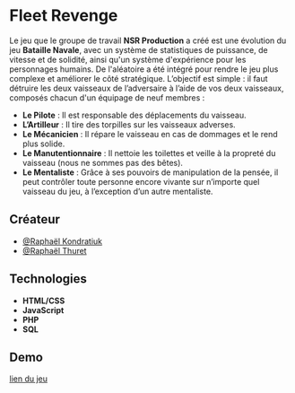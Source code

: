 # Fleet Revenge

Le jeu que le groupe de travail **NSR Production** a créé est une évolution du jeu **Bataille Navale**, avec un système de statistiques de puissance, de vitesse et de solidité, ainsi qu'un système d'expérience pour les personnages humains. De l'aléatoire a été intégré pour rendre le jeu plus complexe et améliorer le côté stratégique.
L’objectif est simple : il faut détruire les deux vaisseaux de l’adversaire à l’aide de vos deux vaisseaux, composés chacun d'un équipage de neuf membres :
- **Le Pilote** : Il est responsable des déplacements du vaisseau.
- **L’Artilleur** : Il tire des torpilles sur les vaisseaux adverses.
- **Le Mécanicien** : Il répare le vaisseau en cas de dommages et le rend plus solide.
- **Le Manutentionnaire** : Il nettoie les toilettes et veille à la propreté du vaisseau (nous ne sommes pas des bêtes).
- **Le Mentaliste** : Grâce à ses pouvoirs de manipulation de la pensée, il peut contrôler toute personne encore vivante sur n’importe quel vaisseau du jeu, à l’exception d’un autre mentaliste.



## Créateur

- [@Raphaël Kondratiuk](https://github.com/Raphael-K-78/)
- [@Raphaël Thuret](https://github.com/Nisetram)

## Technologies

- **HTML/CSS**
- **JavaScript**
- **PHP**
- **SQL**

## Demo
[lien du jeu](http://fleet-revenge.raphael.kondratiuk.mmi-velizy.fr/)
